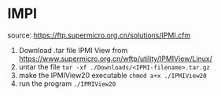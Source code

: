 # IMPI
source: https://ftp.supermicro.org.cn/solutions/IPMI.cfm

1. Download .tar file IPMI View from https://www.supermicro.org.cn/wftp/utility/IPMIView/Linux/
1. untar the file `tar -xf ./Downloads/<IPMI-filename>.tar.gz`
1. make the IPMIView20 executable `chmod a+x ./IPMIView20`
1. run the program `./IPMIView20`